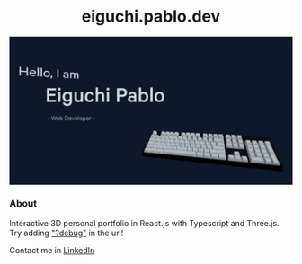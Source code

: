 <h1 align="center">eiguchi.pablo.dev</h1>
<a href="https://www.eiguchipablo.dev" target="_blank">
  <img align="center" alt="Thumbnail" src="./public/og-image.jpg">
</a>

### About

Interactive 3D personal portfolio in React.js with Typescript and Three.js.
Try adding ["?debug"](https://www.eiguchipablo.dev/?debug) in the url!

Contact me in [LinkedIn](https://www.linkedin.com/in/eiguchipablo/)
